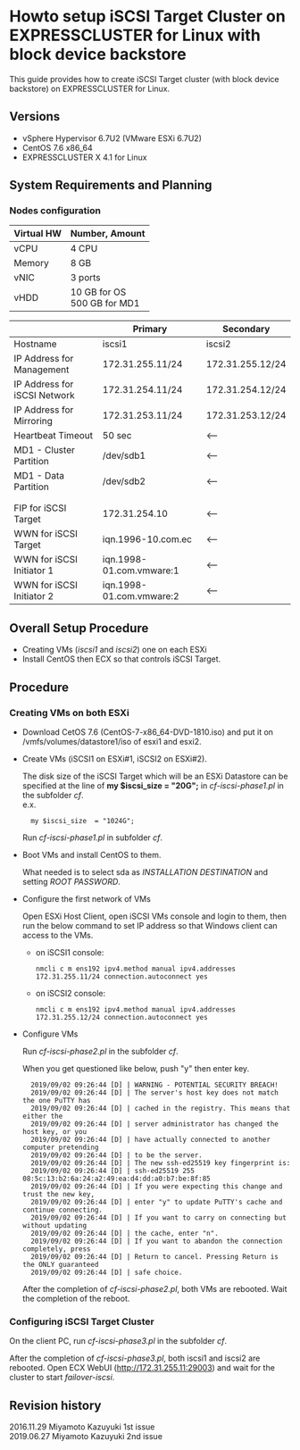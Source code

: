 # Howto setup iSCSI Target Cluster on EXPRESSCLUSTER for Linux with block device backstore

This guide provides how to create iSCSI Target cluster (with block device backstore) on EXPRESSCLUSTER for Linux.

## Versions
- vSphere Hypervisor 6.7U2 (VMware ESXi 6.7U2)
- CentOS 7.6 x86_64
- EXPRESSCLUSTER X 4.1 for Linux

## System Requirements and Planning

### Nodes configuration

|Virtual HW	|Number, Amount	|
|:--		|:---		|
| vCPU		| 4 CPU		| 
| Memory	| 8 GB		|
| vNIC		| 3 ports       |
| vHDD		| 10 GB for OS<br>500 GB for MD1 <!-- <br>500 GB for MD2 --> |

|				| Primary		| Secondary		|
|---				|---			|---			|
| Hostname			| iscsi1		| iscsi2		|
| IP Address for Management	| 172.31.255.11/24  	| 172.31.255.12/24	|
| IP Address for iSCSI Network	| 172.31.254.11/24	| 172.31.254.12/24	|
| IP Address for Mirroring	| 172.31.253.11/24	| 172.31.253.12/24	|
| Heartbeat Timeout		| 50 sec		| <-- |
| MD1 - Cluster Partition	| /dev/sdb1		| <-- |
| MD1 - Data Partition		| /dev/sdb2		| <-- |
| <!-- MD2 - Cluster Partition	-->| <!-- /dev/sdc1 -->	|  |
| <!-- MD2 - Data Partition	-->| <!-- /dev/sdc2 -->	|  |
| FIP for iSCSI Target		| 172.31.254.10		| <-- |
| WWN for iSCSI Target		| iqn.1996-10.com.ec	| <-- |
| WWN for iSCSI Initiator 1	| iqn.1998-01.com.vmware:1	| <-- |
| WWN for iSCSI Initiator 2	| iqn.1998-01.com.vmware:2	| <-- |

## Overall Setup Procedure
- Creating VMs (*iscsi1* and *iscsi2*) one on each ESXi
- Install CentOS then ECX so that controls iSCSI Target.

## Procedure

### Creating VMs on both ESXi

- Download CetOS 7.6 (CentOS-7-x86_64-DVD-1810.iso) and put it on /vmfs/volumes/datastore1/iso of esxi1 and esxi2.

- Create VMs (iSCSI1 on ESXi#1, iSCSI2 on ESXi#2).

  The disk size of the iSCSI Target which will be an ESXi Datastore can be specified at the line of **my $iscsi_size	= "20G";** in *cf-iscsi-phase1.pl* in the subfolder *cf*.  
  e.x.

		my $iscsi_size	= "1024G";

  Run *cf-iscsi-phase1.pl* in subfolder *cf*.

- Boot VMs and install CentOS to them.

  What needed is to select sda as *INSTALLATION DESTINATION* and setting *ROOT PASSWORD*.

- Configure the first network of VMs

  Open ESXi Host Client, open iSCSI VMs console and login to them, then run the below command to set IP address so that Windows client can access to the VMs.

  - on iSCSI1 console:

		nmcli c m ens192 ipv4.method manual ipv4.addresses 172.31.255.11/24 connection.autoconnect yes

  - on iSCSI2 console:

		nmcli c m ens192 ipv4.method manual ipv4.addresses 172.31.255.12/24 connection.autoconnect yes

- Configure VMs

  Run *cf-iscsi-phase2.pl* in the subfolder *cf*.

  When you get questioned like below, push "y" then enter key.

		2019/09/02 09:26:44 [D] | WARNING - POTENTIAL SECURITY BREACH!
		2019/09/02 09:26:44 [D] | The server's host key does not match the one PuTTY has
		2019/09/02 09:26:44 [D] | cached in the registry. This means that either the
		2019/09/02 09:26:44 [D] | server administrator has changed the host key, or you
		2019/09/02 09:26:44 [D] | have actually connected to another computer pretending
		2019/09/02 09:26:44 [D] | to be the server.
		2019/09/02 09:26:44 [D] | The new ssh-ed25519 key fingerprint is:
		2019/09/02 09:26:44 [D] | ssh-ed25519 255 08:5c:13:b2:6a:24:a2:49:ea:d4:dd:a0:b7:be:8f:85
		2019/09/02 09:26:44 [D] | If you were expecting this change and trust the new key,
		2019/09/02 09:26:44 [D] | enter "y" to update PuTTY's cache and continue connecting.
		2019/09/02 09:26:44 [D] | If you want to carry on connecting but without updating
		2019/09/02 09:26:44 [D] | the cache, enter "n".
		2019/09/02 09:26:44 [D] | If you want to abandon the connection completely, press
		2019/09/02 09:26:44 [D] | Return to cancel. Pressing Return is the ONLY guaranteed
		2019/09/02 09:26:44 [D] | safe choice.

  After the completion of *cf-iscsi-phase2.pl*, both VMs are rebooted.
  Wait the completion of the reboot.

### Configuring iSCSI Target Cluster

On the client PC, run *cf-iscsi-phase3.pl* in the subfolder *cf*.

After the completion of *cf-iscsi-phase3.pl*, both iscsi1 and iscsi2 are rebooted.
Open ECX WebUI (http://172.31.255.11:29003) and wait for the cluster to start *failover-iscsi*.

## Revision history

2016.11.29 Miyamoto Kazuyuki	1st issue  
2019.06.27 Miyamoto Kazuyuki	2nd issue
